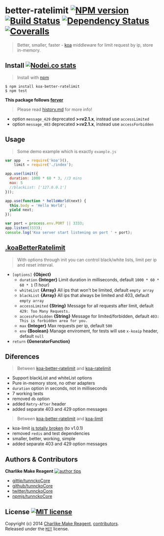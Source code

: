 # better-ratelimit [![NPM version][npmjs-shields]][npmjs-url] [![Build Status][travis-img]][travis-url] [![Dependency Status][depstat-img]][depstat-url] [![Coveralls][coveralls-shields]][coveralls-url]
> Better, smaller, faster - [koa][koa-url] middleware for limit request by ip, store in-memory.


## Install [![Nodei.co stats][npmjs-install]][npmjs-url]
> Install with [npm](https://npmjs.org)

```
$ npm install koa-better-ratelimit
$ npm test
```

**This package follows [ferver](https://github.com/jonathanong/ferver)**
> Please read [history.md](history.md) for more info!

- option `message_429` deprecated **>=v2.1.x**, instead use `accessLimited`
- option `message_403` deprecated **>=v2.1.x**, instead use `accessForbidden`


## Usage
> Some demo example which is exactly `example.js`

```js
var app   = require('koa')(),
    limit = require('./index');

app.use(limit({
  duration: 1000 * 60 * 3, //3 mins
  max: 5
  //blackList: ['127.0.0.1']
}));

app.use(function * helloWorld(next) {
  this.body = 'Hello World';
  yield next;
});

var port = process.env.PORT || 3333;
app.listen(3333);
console.log('Koa server start listening on port ' + port);
```


## [.koaBetterRatelimit](index.js#L34)
> With options through init you can control black/white lists, limit per ip and reset interval.

* `[options]` **{Object}**
  - `duration` **{Integer}** Limit duration in milliseconds, default `1000 * 60 * 60 * 1` (1 hour)
  - `whiteList` **{Array}** All ips that won't be limited, default `empty array`
  - `blackList` **{Array}** All ips that always be limited and 403, default `empty array`
  - `accessLimited` **{String}** Message for all requests after limit, default `429: Too Many Requests.`
  - `accessForbidden` **{String}** Message for limited/forbidden, default `403: This is forbidden area for you.`
  - `max` **{Integer}** Max requests per ip, default `500`
  - `env` **{Boolean}** Manage enviroment, for tests will use `x-koaip` header, default `null`
* `return` **{GeneratorFunction}**


## Diferences
> Between [koa-better-ratelimit](https://github.com/tunnckoCore/koa-better-ratelimit) and [koa-ratelimit](https://github.com/koajs/ratelimit)

- Support blackList and whiteList options
- Pure in-memory store, no other adapters
- `duration` option in seconds, not in milliseconds
- 7 working tests
- removed `db` option
- added `Retry-After` header
- added separate 403 and 429 option messages

> Between [koa-better-ratelimit](https://github.com/tunnckoCore/koa-better-ratelimit) and [koa-limit](https://github.com/koajs/koa-limit)

- koa-limit [is totally broken](https://github.com/koajs/koa-limit/issues/3#issuecomment-42731409) (to v1.0.1)
- removed `redis` and test dependencies
- smaller, better, working, simple
- added separate 403 and 429 option messages


## Authors & Contributors 
**Charlike Make Reagent** [![author tips][author-gittip-img]][author-gittip]
+ [gittip/tunnckoCore][author-gittip]
+ [github/tunnckoCore][author-github]
+ [twitter/tunnckoCore][author-twitter]
+ [npmjs/tunnckoCore][author-npmjs]


## License [![MIT license][license-img]][license-url]
Copyright (c) 2014 [Charlike Make Reagent][author-website], [contributors](https://github.com/tunnckoCore/koa-better-ratelimit/graphs/contributors).  
Released under the [`MIT`][license-url] license.

[npmjs-url]: http://npm.im/koa-better-ratelimit
[npmjs-shields]: http://img.shields.io/npm/v/koa-better-ratelimit.svg
[npmjs-install]: https://nodei.co/npm/koa-better-ratelimit.svg?mini=true

[coveralls-url]: https://coveralls.io/r/tunnckoCore/koa-better-ratelimit?branch=master
[coveralls-shields]: https://img.shields.io/coveralls/tunnckoCore/koa-better-ratelimit.svg

[license-url]: https://github.com/tunnckoCore/koa-better-ratelimit/blob/master/license.md
[license-img]: http://img.shields.io/badge/license-MIT-blue.svg

[travis-url]: https://travis-ci.org/tunnckoCore/koa-better-ratelimit
[travis-img]: https://travis-ci.org/tunnckoCore/koa-better-ratelimit.svg?branch=master

[depstat-url]: https://david-dm.org/tunnckoCore/koa-better-ratelimit
[depstat-img]: https://david-dm.org/tunnckoCore/koa-better-ratelimit.svg

[author-gittip-img]: http://img.shields.io/gittip/tunnckoCore.svg
[author-gittip]: https://www.gittip.com/tunnckoCore
[author-github]: https://github.com/tunnckoCore
[author-twitter]: https://twitter.com/tunnckoCore

[author-website]: http://www.whistle-bg.tk
[author-npmjs]: https://npmjs.org/~tunnckocore

[koa-url]: https://github.com/koajs/koa